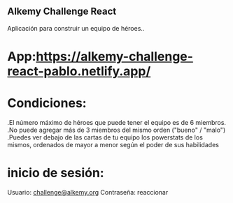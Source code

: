 ## Alkemy Challenge React
Aplicación para construir un equipo de héroes..

# App:https://alkemy-challenge-react-pablo.netlify.app/

# Condiciones:
   .El número máximo de héroes que puede tener el equipo es de 6 miembros.
   .No puede agregar más de 3 miembros del mismo orden ("bueno" / "malo")
   .Puedes ver debajo de las cartas de tu equipo los powerstats de los mismos, ordenados de mayor a menor según el poder de sus habilidades

 # inicio de sesión:
 Usuario: challenge@alkemy.org
 Contraseña: reaccionar
 
